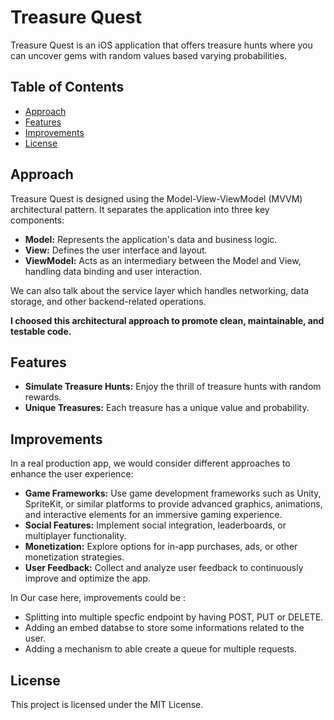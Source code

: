 # Treasure Quest

Treasure Quest is an iOS application that offers treasure hunts where you can uncover gems with random values based varying probabilities.

## Table of Contents

- [Approach](#approach)
- [Features](#features)
- [Improvements](#improvements)
- [License](#license)

## Approach

Treasure Quest is designed using the Model-View-ViewModel (MVVM) architectural pattern. It separates the application into three key components:

- **Model:** Represents the application's data and business logic.
- **View:** Defines the user interface and layout.
- **ViewModel:** Acts as an intermediary between the Model and View, handling data binding and user interaction.

We can also talk about the service layer which handles networking, data storage, and other backend-related operations.

**I choosed this architectural approach to promote clean, maintainable, and testable code.**

## Features

- **Simulate Treasure Hunts:** Enjoy the thrill of treasure hunts with random rewards.
- **Unique Treasures:** Each treasure has a unique value and probability.

## Improvements

In a real production app, we would consider different approaches to enhance the user experience:

- **Game Frameworks:** Use game development frameworks such as Unity, SpriteKit, or similar platforms to provide advanced graphics, animations, and interactive elements for an immersive gaming experience.
- **Social Features:** Implement social integration, leaderboards, or multiplayer functionality.
- **Monetization:** Explore options for in-app purchases, ads, or other monetization strategies.
- **User Feedback:** Collect and analyze user feedback to continuously improve and optimize the app.


In Our case here, improvements could be :

- Splitting into multiple specfic endpoint by having POST, PUT or DELETE.
- Adding an embed databse to store some informations related to the user.
- Adding a mechanism to able create a queue for multiple requests.
 

## License

This project is licensed under the MIT License.
